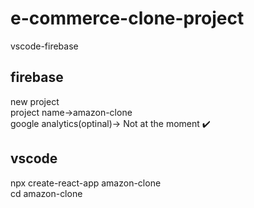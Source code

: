 # e-commerce-clone-project

vscode-firebase

firebase
---
new project<br/>
project name->amazon-clone<br/>
google analytics(optinal)-> Not at the moment :heavy_check_mark:<br/>

vscode
---
npx create-react-app amazon-clone<br/>
cd amazon-clone<br/>
